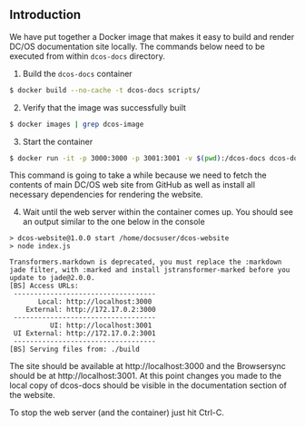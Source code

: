 Introduction
---

We have put together a Docker image that makes it easy to build and render  DC/OS documentation site locally. The commands below need to be executed from within `dcos-docs` directory.

1. Build the `dcos-docs` container
```bash
$ docker build --no-cache -t dcos-docs scripts/
```

2. Verify that the image was successfully built
```bash
$ docker images | grep dcos-image
```

3. Start the container
```bash
$ docker run -it -p 3000:3000 -p 3001:3001 -v $(pwd):/dcos-docs dcos-docs
```

This command is going to take a while because we need to fetch the contents of main DC/OS web site from GitHub as well as install all necessary dependencies for rendering the website.

4. Wait until the web server within the container comes up. You should see an output similar to the one below in the console
```
> dcos-website@1.0.0 start /home/docsuser/dcos-website
> node index.js

Transformers.markdown is deprecated, you must replace the :markdown jade filter, with :marked and install jstransformer-marked before you update to jade@2.0.0.
[BS] Access URLs:
 -----------------------------------
       Local: http://localhost:3000
    External: http://172.17.0.2:3000
 -----------------------------------
          UI: http://localhost:3001
 UI External: http://172.17.0.2:3001
 -----------------------------------
[BS] Serving files from: ./build
```

The site should be available at http://localhost:3000 and the Browsersync should be at http://localhost:3001. At this point changes you made to the local copy of dcos-docs should be visible in the documentation section of the website.



To stop the web server (and the container) just hit Ctrl-C.
